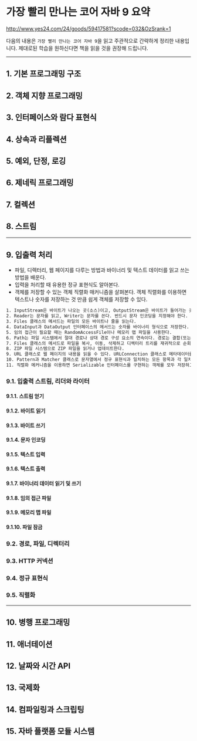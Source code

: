 
# 가장 빨리 만나는 코어 자바 9 요약

http://www.yes24.com/24/goods/59417581?scode=032&OzSrank=1

다음의 내용은 `가장 빨리 만나는 코어 자바 9`을 읽고 주관적으로 간략하게 정리한 내용입니다. 제대로된 학습을 원하신다면 책을 읽을 것을 권장해 드립니다.

---

## 1. 기본 프로그래밍 구조

## 2. 객체 지향 프로그래밍

## 3. 인터페이스와 람다 표현식

## 4. 상속과 리플렉션

## 5. 예외, 단정, 로깅

## 6. 제네릭 프로그래밍

## 7. 컬렉션

## 8. 스트림

---

## 9. 입출력 처리

* 파일, 디렉터리, 웹 페이지를 다루는 방법과 바이너리 및 텍스트 데이터를 읽고 쓰는 방법을 배운다.
* 입력을 처리할 때 유용한 정규 표현식도 알아본다.
* 객체를 저장할 수 있는 객체 직렬화 매커니즘을 살펴본다. 객체 직렬화를 이용하면 텍스트나 숫자를 저장하는 것 만큼 쉽게 객체를 저장할 수 있다.
```txt
1. InputStream은 바이트가 나오는 곳(소스)이고, OutputStream은 바이트가 들어가는 곳(목적지)이다.
2. Reader는 문자를 읽고, Writer는 문자를 쓴다. 반드시 문자 인코딩을 지정해야 한다.
3. Files 클래스의 메서드는 파일의 모든 바이트나 줄을 읽는다.
4. DataInput과 DataOutput 인터페이스의 메서드는 숫자를 바이너리 형식으로 저장한다.
5. 임의 접근이 필요할 때는 RandomAccessFile이나 메모리 맵 파일을 사용한다.
6. Path는 파일 시스템에서 절대 경로나 상대 경로 구성 요소의 연속이다. 경로는 결합(또는 '해석')할 수 있다.
7. Files 클래스의 메서드로 파일을 복사, 이동, 삭제하고 디렉터리 트리를 재귀적으로 순회한다.
8. ZIP 파일 시스템으로 ZIP 파일을 읽거나 업데이트한다.
9. URL 클래스로 웹 페이지의 내용을 읽을 수 있다. URLConnection 클래스로 메타데이터를 읽거나 데이터를 쓸 수 있다.
10. Pattern과 Matcher 클래스로 문자열에서 정규 표현식과 일치하는 모든 항목과 각 일치 항목에 해당하는 캡처 그룹을 찾을 수 있다.
11. 직렬화 메커니즘을 이용하면 Serializable 인터페이스를 구현하는 객체를 모두 저장하고 복원할 수 있다(단 해당 객체의 인스턴스 변수도 직렬화 가능해야 한다).
```

### 9.1. 입출력 스트림, 리더와 라이터

#### 9.1.1. 스트림 얻기

#### 9.1.2. 바이트 읽기

#### 9.1.3. 바이트 쓰기

#### 9.1.4. 문자 인코딩

#### 9.1.5. 텍스트 입력

#### 9.1.6. 텍스트 출력

#### 9.1.7. 바이너리 데이터 읽기 및 쓰기

#### 9.1.8. 임의 접근 파일

#### 9.1.9. 메모리 맵 파일

#### 9.1.10. 파일 잠금

### 9.2. 경로, 파일, 디렉터리

### 9.3. HTTP 커넥션

### 9.4. 정규 표현식

### 9.5. 직렬화

---

## 10. 병행 프로그래밍

## 11. 애너테이션

## 12. 날짜와 시간 API

## 13. 국제화

## 14. 컴파일링과 스크립팅

## 15. 자바 플랫폼 모듈 시스템
